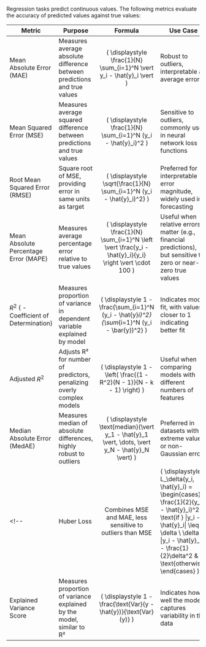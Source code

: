 
Regression tasks predict continuous values. The following metrics evaluate the accuracy of predicted values against true values:

| Metric | Purpose | Formula | Use Case |
|--------|---------|:-------:|----------|
| Mean Absolute Error (MAE) | Measures average absolute difference between predictions and true values | \( \displaystyle \frac{1}{N} \sum_{i=1}^N \vert y_i - \hat{y}_i \vert \) | Robust to outliers, interpretable as average error |
| Mean Squared Error (MSE) | Measures average squared difference between predictions and true values | \( \displaystyle \frac{1}{N} \sum_{i=1}^N (y_i - \hat{y}_i)^2 \) | Sensitive to outliers, commonly used in neural network loss functions |
| Root Mean Squared Error (RMSE) | Square root of MSE, providing error in same units as target | \( \displaystyle \sqrt{\frac{1}{N} \sum_{i=1}^N (y_i - \hat{y}_i)^2} \) | Preferred for interpretable error magnitude, widely used in forecasting |
| Mean Absolute Percentage Error (MAPE) | Measures average percentage error relative to true values | \( \displaystyle \frac{1}{N} \sum_{i=1}^N \left \vert \frac{y_i - \hat{y}_i}{y_i} \right \vert \cdot 100 \) | Useful when relative errors matter (e.g., financial predictions), but sensitive to zero or near-zero true values |
| $R^2$ ( - Coefficient of Determination) | Measures proportion of variance in dependent variable explained by model | \( \displaystyle 1 - \frac{\sum_{i=1}^N (y_i - \hat{y}_i)^2}{\sum_{i=1}^N (y_i - \bar{y})^2} \) | Indicates model fit, with values closer to 1 indicating better fit |
| Adjusted $R^2$ | Adjusts R² for number of predictors, penalizing overly complex models | \( \displaystyle 1 - \left( \frac{(1 - R^2)(N - 1)}{N - k - 1} \right) \) | Useful when comparing models with different numbers of features |
| Median Absolute Error ($\text{MedAE}$) | Measures median of absolute differences, highly robust to outliers | \( \displaystyle \text{median}(\vert y_1 - \hat{y}_1 \vert, \dots, \vert y_N - \hat{y}_N \vert) \) | Preferred in datasets with extreme values or non-Gaussian errors |
<!-- | Huber Loss | Combines MSE and MAE, less sensitive to outliers than MSE | \( \displaystyle L_\delta(y_i, \hat{y}_i) = \begin{cases} \frac{1}{2}(y_i - \hat{y}_i)^2 & \text{if } \|y_i - \hat{y}_i\| \leq \delta \\ \delta \|y_i - \hat{y}_i\| - \frac{1}{2}\delta^2 & \text{otherwise} \end{cases} \) | Used in robust regression tasks, often as a loss function in neural networks |
| Explained Variance Score | Measures proportion of variance explained by the model, similar to R² | \( \displaystyle 1 - \frac{\text{Var}(y - \hat{y})}{\text{Var}(y)} \) | Indicates how well the model captures variability in the data | -->